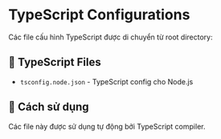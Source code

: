# TypeScript Configurations

Các file cấu hình TypeScript được di chuyển từ root directory:

## 📝 TypeScript Files
- `tsconfig.node.json` - TypeScript config cho Node.js

## 🔧 Cách sử dụng
Các file này được sử dụng tự động bởi TypeScript compiler.
